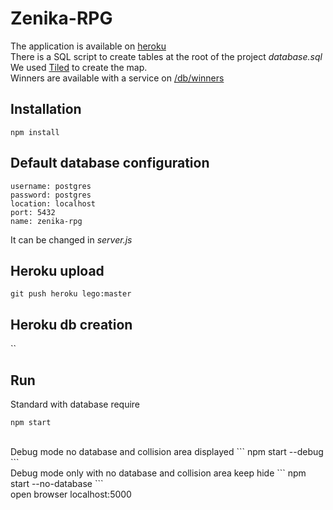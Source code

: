 # Zenika-RPG

The application is available on [heroku](http://zenika-rpg.herokuapp.com/)<br />
There is a SQL script to create tables at the root of the project *database.sql*<br />
We used [Tiled](http://www.mapeditor.org/) to create the map.<br />
Winners are available with a service on [/db/winners](http://zenika-rpg.herokuapp.com/db/winners)<br />


## Installation
``` 
npm install
```

## Default database configuration
``` 
username: postgres
password: postgres
location: localhost
port: 5432
name: zenika-rpg
```
It can be changed in *server.js*

## Heroku upload
`git push heroku lego:master`

## Heroku db creation
``

## Run
Standard with database require
``` 
npm start
```
<br />
Debug mode no database and collision area displayed
```
npm start --debug
```
<br />
Debug mode only with no database and collision area keep hide
```
npm start --no-database
```
<br />
open browser localhost:5000
